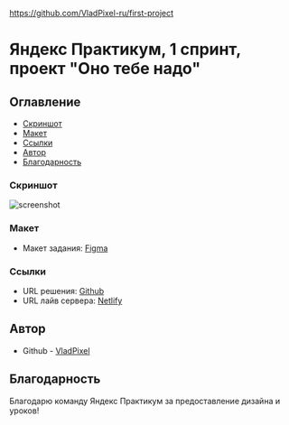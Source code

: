 https://github.com/VladPixel-ru/first-project

# Яндекс Практикум, 1 спринт, проект "Оно тебе надо"

## Оглавление

- [Скриншот](#скриншот)
- [Макет](#макет)
- [Ссылки](#ссылки)
- [Автор](#автор)
- [Благодарность](#благодарность)

### Скриншот

![screenshot](https://github.com/user-attachments/assets/7278285a-d0b7-455c-81af-12db8297a479)


### Макет

- Макет задания: [Figma](https://www.figma.com/file/j0GR1cSFoZbUnNWNvpDapI)

### Ссылки

- URL решения: [Github](https://github.com/VladPixel-ru/ono-tebe-nado)
- URL лайв сервера: [Netlify](https://startling-smakager-41be0b.netlify.app/)

## Автор

- Github - [VladPixel](https://github.com/VladPixel-ru)

## Благодарность

Благодарю команду Яндекс Практикум за предоставление дизайна и уроков!
